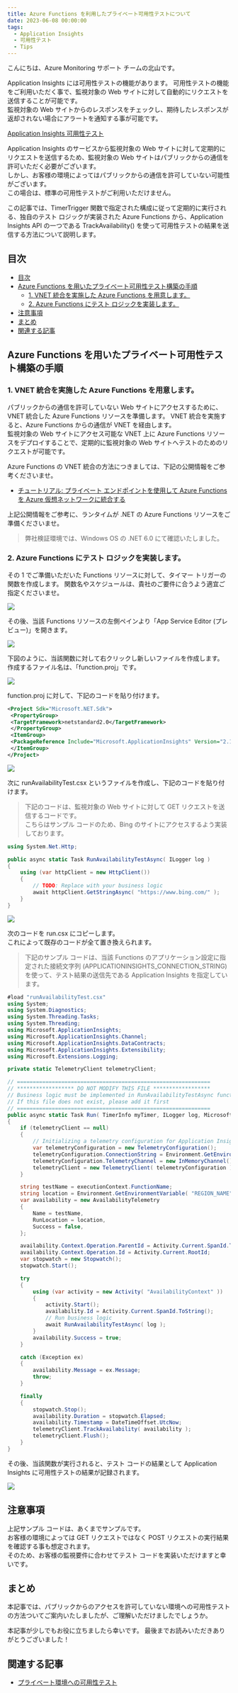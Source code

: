 ```yaml
---
title: Azure Functions を利用したプライベート可用性テストについて
date: 2023-06-08 00:00:00
tags:
  - Application Insights
  - 可用性テスト
  - Tips
---
```


こんにちは、Azure Monitoring サポート チームの北山です。

Application Insights には可用性テストの機能があります。
可用性テストの機能をご利用いただく事で、監視対象の Web サイトに対して自動的にリクエストを送信することが可能です。  
監視対象の Web サイトからのレスポンスをチェックし、期待したレスポンスが返却されない場合にアラートを通知する事が可能です。

[Application Insights 可用性テスト](https://learn.microsoft.com/ja-jp/azure/azure-monitor/app/availability-overview)

Application Insights のサービスから監視対象の Web サイトに対して定期的にリクエストを送信するため、監視対象の Web サイトはパブリックからの通信を許可いただく必要がございます。  
しかし、お客様の環境によってはパブリックからの通信を許可していない可能性がございます。  
この場合は、標準の可用性テストがご利用いただけません。

この記事では、TimerTrigger 関数で指定された構成に従って定期的に実行される、独自のテスト ロジックが実装された Azure Functions から、Application Insights API の一つである TrackAvailability() を使って可用性テストの結果を送信する方法について説明します。

<!-- more -->

## 目次
- [目次](#目次)
- [Azure Functions を用いたプライベート可用性テスト構築の手順](#azure-functions-を用いたプライベート可用性テスト構築の手順)
  - [1. VNET 統合を実施した Azure Functions を用意します。](#1-vnet-統合を実施した-azure-functions-を用意します)
  - [2. Azure Functions にテスト ロジックを実装します。](#2-azure-functions-にテスト-ロジックを実装します)
- [注意事項](#注意事項)
- [まとめ](#まとめ)
- [関連する記事](#関連する記事)



## Azure Functions を用いたプライベート可用性テスト構築の手順
### 1. VNET 統合を実施した Azure Functions を用意します。
パブリックからの通信を許可していない Web サイトにアクセスするために、VNET 統合した Azure Functions リソースを準備します。
VNET 統合を実施すると、Azure Functions からの通信が VNET を経由します。  
監視対象の Web サイトにアクセス可能な VNET 上に Azure Functions リソースをデプロイすることで、定期的に監視対象の Web サイトへテストのためのリクエストが可能です。

Azure Functions の VNET 統合の方法につきましては、下記の公開情報をご参考くださいませ。

- [チュートリアル: プライベート エンドポイントを使用して Azure Functions を Azure 仮想ネットワークに統合する](https://learn.microsoft.com/ja-jp/azure/azure-functions/functions-create-vnet)

上記公開情報をご参考に、ランタイムが .NET の Azure Functions リソースをご準備くださいませ。  
> 弊社検証環境では、Windows OS の .NET 6.0 にて確認いたしました。

### 2. Azure Functions にテスト ロジックを実装します。
その 1 でご準備いただいた Functions リソースに対して、タイマー トリガーの関数を作成します。
関数名やスケジュールは、貴社のご要件に合うよう適宜ご指定くださいませ。

![](./privateAvailabilityTestSampleCode/function1.png)


その後、当該 Functions リソースの左側ペインより「App Service Editor (プレビュー)」を開きます。

![](./privateAvailabilityTestSampleCode/function2.png)

下図のように、当該関数に対して右クリックし新しいファイルを作成します。  
作成するファイル名は、「function.proj」です。

![](./privateAvailabilityTestSampleCode/function3.png)

function.proj に対して、下記のコードを貼り付けます。

```xml
<Project Sdk="Microsoft.NET.Sdk"> 
 <PropertyGroup> 
 <TargetFramework>netstandard2.0</TargetFramework> 
 </PropertyGroup> 
 <ItemGroup> 
 <PackageReference Include="Microsoft.ApplicationInsights" Version="2.15.0" /> <!-- Ensure you’re using the latest version --> 
 </ItemGroup> 
</Project>
```
![](./privateAvailabilityTestSampleCode/function4.png)


次に runAvailabilityTest.csx というファイルを作成し、下記のコードを貼り付けます。  
> 下記のコードは、監視対象の Web サイトに対して GET リクエストを送信するコードです。  
> こちらはサンプル コードのため、Bing のサイトにアクセスするよう実装しております。  

```cs
using System.Net.Http;

public async static Task RunAvailabilityTestAsync( ILogger log )
{
    using (var httpClient = new HttpClient())
    {
        // TODO: Replace with your business logic 
        await httpClient.GetStringAsync( "https://www.bing.com/" );
    }
}
```
![](./privateAvailabilityTestSampleCode/function5.png)


次のコードを run.csx にコピーします。  
これによって既存のコードが全て置き換えられます。
> 下記のサンプル コードは、当該 Functions のアプリケーション設定に指定された接続文字列 (APPLICATIONINSIGHTS_CONNECTION_STRING) を使って、テスト結果の送信先である Application Insights を指定しています。
```cs
#load "runAvailabilityTest.csx" 
using System;
using System.Diagnostics;
using System.Threading.Tasks;
using System.Threading;
using Microsoft.ApplicationInsights;
using Microsoft.ApplicationInsights.Channel;
using Microsoft.ApplicationInsights.DataContracts;
using Microsoft.ApplicationInsights.Extensibility;
using Microsoft.Extensions.Logging;

private static TelemetryClient telemetryClient;

// ============================================================= 
// ****************** DO NOT MODIFY THIS FILE ****************** 
// Business logic must be implemented in RunAvailabilityTestAsync function in runAvailabilityTest.csx 
// If this file does not exist, please add it first 
// ============================================================= 
public async static Task Run( TimerInfo myTimer, ILogger log, Microsoft.Azure.WebJobs.ExecutionContext executionContext )
{
    if (telemetryClient == null)
    {
        // Initializing a telemetry configuration for Application Insights based on connection string 
        var telemetryConfiguration = new TelemetryConfiguration();
        telemetryConfiguration.ConnectionString = Environment.GetEnvironmentVariable( "APPLICATIONINSIGHTS_CONNECTION_STRING" );
        telemetryConfiguration.TelemetryChannel = new InMemoryChannel();
        telemetryClient = new TelemetryClient( telemetryConfiguration );
    }

    string testName = executionContext.FunctionName;
    string location = Environment.GetEnvironmentVariable( "REGION_NAME" );
    var availability = new AvailabilityTelemetry
    {
        Name = testName,
        RunLocation = location,
        Success = false,
    };

    availability.Context.Operation.ParentId = Activity.Current.SpanId.ToString();
    availability.Context.Operation.Id = Activity.Current.RootId;
    var stopwatch = new Stopwatch();
    stopwatch.Start();

    try
    {
        using (var activity = new Activity( "AvailabilityContext" ))
        {
            activity.Start();
            availability.Id = Activity.Current.SpanId.ToString();
            // Run business logic 
            await RunAvailabilityTestAsync( log );
        }
        availability.Success = true;
    }

    catch (Exception ex)
    {
        availability.Message = ex.Message;
        throw;
    }

    finally
    {
        stopwatch.Stop();
        availability.Duration = stopwatch.Elapsed;
        availability.Timestamp = DateTimeOffset.UtcNow;
        telemetryClient.TrackAvailability( availability );
        telemetryClient.Flush();
    }
}
```

その後、当該関数が実行されると、テスト コードの結果として Application Insights に可用性テストの結果が記録されます。

![](./privateAvailabilityTestSampleCode/function6.png)


## 注意事項
上記サンプル コードは、あくまでサンプルです。  
お客様の環境によっては GET リクエストではなく POST リクエストの実行結果を確認する事も想定されます。  
そのため、お客様の監視要件に合わせてテスト コードを実装いただけますと幸いです。



## まとめ
本記事では、パブリックからのアクセスを許可していない環境への可用性テストの方法ついてご案内いたしましたが、ご理解いただけましたでしょうか。

本記事が少しでもお役に立ちましたら幸いです。
最後までお読みいただきありがとうございました！

## 関連する記事
- [プライベート環境への可用性テスト](https://jpazmon-integ.github.io/blog/applicationInsights/aboutPrivateAvailabilityTest/)

